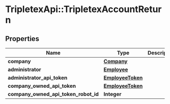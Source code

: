 # TripletexApi::TripletexAccountReturn

## Properties
Name | Type | Description | Notes
------------ | ------------- | ------------- | -------------
**company** | [**Company**](Company.md) |  | [optional] 
**administrator** | [**Employee**](Employee.md) |  | [optional] 
**administrator_api_token** | [**EmployeeToken**](EmployeeToken.md) |  | [optional] 
**company_owned_api_token** | [**EmployeeToken**](EmployeeToken.md) |  | [optional] 
**company_owned_api_token_robot_id** | **Integer** |  | [optional] 


